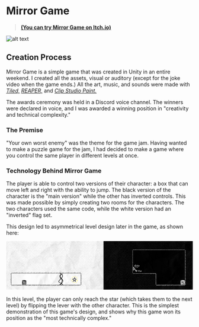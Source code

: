 # Mirror Game

> [**(You can try Mirror Game on Itch.io)**](https://woodensponge.itch.io/mirror-game)
>
> 
![alt text](../../.md-media/mg-first-room.gif)

## Creation Process

Mirror Game is a simple game that was created in Unity in an entire weekend. I created all the assets, visual or auditory (except for the joke video when the game ends.) All the art, music, and sounds were made with [*Tiled,*](https://www.mapeditor.org/) [*REAPER,*](https://www.reaper.fm/) and [*Clip Studio Paint.*](https://www.clipstudio.net/en/)

The awards ceremony was held in a Discord voice channel. The winners were declared in voice, and I was awarded a winning position in "creativity and technical complexity."

### The Premise

"Your own worst enemy" was the theme for the game jam. Having wanted to make a puzzle game for the jam, I had decided to make a game where you control the same player in different levels at once.

### Technology Behind Mirror Game

The player is able to control two versions of their character: a box that can move left and right with the ability to jump. The black version of the character is the "main version" while the other has inverted controls. This was made possible by simply creating two rooms for the characters. The two characters used the same code, while the white version had an "inverted" flag set.

This design led to asymmetrical level design later in the game, as shown here:

![alt text](.md-media/image-7.png)

In this level, the player can only reach the star (which takes them to the next level) by flipping the lever with the other character. This is the simplest demonstration of this game's design, and shows why this game won its position as the "most technically complex."